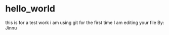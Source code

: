 # hello_world
this is for a test work
i am using git for the first time
I am editing your file By: Jinnu
